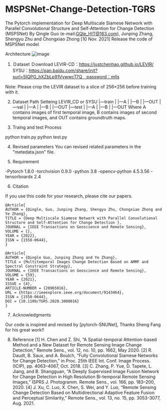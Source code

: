# MSPSNet-Change-Detection-TGRS
 The Pytorch implementation for Deep Multiscale Siamese Network with Parallel Convolutional Structure and Self-Attention for Change Detection (MSPSNet)
By Qingle Guo (e-mail:GQle_HIT@163.com), Junping Zhang, Shengyu Zhu and Chongxiao Zhong
[10 Nov. 2021] Release the code of MSPSNet model

Architecture
![image](https://user-images.githubusercontent.com/94043516/141083013-f6c27c4a-2c9e-4bfd-95ff-45e941bb9a27.png)


1. Ｄataset Ｄownload
LEVIR-CD：https://justchenhao.github.io/LEVIR/
SYSU：https://pan.baidu.com/share/init?surl=5lQPG_hXZbLp91VywwcT7Q　password：mlls

Note: Please crop the LEVIR dataset to a slice of 256×256 before training with it.

2. Dataset Path Setteing
LEVIR_CD or SYSU
     |—train
          |   |—A
          |   |—B
          |   |—OUT
     |—val
          |   |—A
          |   |—B
          |   |—OUT
     |—test
          |   |—A
          |   |—B
          |   |—OUT
Where A contains images of first temporal image, B contains images of second temporal images, and OUT contains groundtruth maps.

3. Traing and test Process

python train.py
python test.py

4. Revised parameters
You can revised related parameters in the "metedata.json" file.

5. Requirement

-Pytorch 1.8.0
-torchvision 0.9.0
-python 3.8
-opencv-python  4.5.3.56
-tensorboardx 2.4


6. Citation

If you use this code for your research, please cite our papers.

```
@Article{
AUTHOR = {Qingle, Guo, Junping Zhang, Shengyu Zhu, Chongxiao Zhong and Ye Zhang},
TITLE = {Deep Multiscale Siamese Network with Parallel Convolutional Structure and Self-Attention for Change Detection },
JOURNAL = {IEEE Transactions on Geoscience and Remote Sensing},
VOLUME = {},
YEAR = {2022},
ISSN = {1558-0644},
}

@Article{
AUTHOR = {Qingle Guo, Junping Zhang and Ye Zhang},
TITLE = {Multitemporal Images Change Detection Based on AMMF and Spectral Constraint Strategy},
JOURNAL = {IEEE Transactions on Geoscience and Remote Sensing},
VOLUME = {59},
YEAR = {2021},
ISSUE = {4},
ARTICLE-NUMBER = {20965016},
URL = {https://ieeexplore.ieee.org/document/9143464},
ISSN = {1558-0644},
DOI = {10.1109/TGRS.2020.3008016}
}

```
7. Acknowledgments

Our code is inspired and revised by [pytorch-SNUNet], Thanks Sheng Fang for his great work!!

8. Reference
[1] H. Chen and Z. Shi, “A Spatial-temporal Attention-based Method and a New Dataset for Remote Sensing Image Change Detection,” Remote Sens., vol. 12, no. 10, pp. 1662, May 2020.
[2] R. Daudt, B. Saux, and A. Boulch, “Fully Convolutional Siamese Networks for Change Detection,” in Proc. 25th IEEE Int. Conf. Image Process. (ICIP), pp. 4063–4067, Oct. 2018.
[3] C. Zhang, P. Yue, D. Tapete, L. Jiang, and B. Shangguan, “A Deeply Supervised Image Fusion Network for Change Detection in High Resolution Bi-temporal Remote Sensing Images,” ISPRS J. Photogramm. Remote Sens., vol. 166, pp. 183–200, 2020.
[4] J. Xu, C. Luo, X. Chen, S. Wei, and Y. Luo, “Remote Sensing Change Detection Based on Multidirectional Adaptive Feature Fusion and Perceptual Similarity,” Remote Sens., vol. 13, no. 15, pp. 3053-3077, Aug. 2021.

